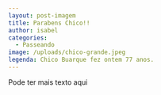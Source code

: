```yaml
---
layout: post-imagem
title: Parabens Chico!!
author: isabel
categories:
  - Passeando
image: /uploads/chico-grande.jpeg
legenda: Chico Buarque fez ontem 77 anos.
---
```

Pode ter mais texto aqui
